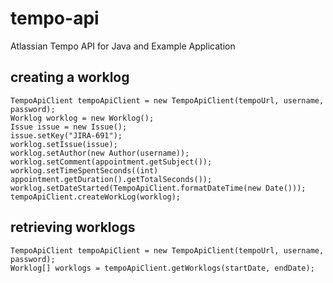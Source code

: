 # tempo-api
Atlassian Tempo API for Java and Example Application

## creating a worklog

    TempoApiClient tempoApiClient = new TempoApiClient(tempoUrl, username, password);
    Worklog worklog = new Worklog();
    Issue issue = new Issue();
    issue.setKey("JIRA-691");
    worklog.setIssue(issue);
    worklog.setAuthor(new Author(username));
    worklog.setComment(appointment.getSubject());
    worklog.setTimeSpentSeconds((int) appointment.getDuration().getTotalSeconds());
    worklog.setDateStarted(TempoApiClient.formatDateTime(new Date()));
    tempoApiClient.createWorkLog(worklog);

## retrieving worklogs
    TempoApiClient tempoApiClient = new TempoApiClient(tempoUrl, username, password);
    Worklog[] worklogs = tempoApiClient.getWorklogs(startDate, endDate);

